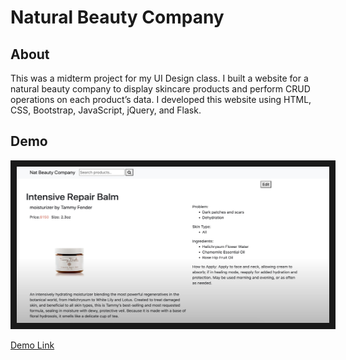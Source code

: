 # Natural Beauty Company

## About

This was a midterm project for my UI Design class. I built a website for a natural beauty company to display skincare products and perform CRUD operations on each product’s data. I developed this website using HTML, CSS, Bootstrap, JavaScript, jQuery, and Flask.


## Demo

<a href="https://www.youtube.com/watch?v=HRqmaiD-cFc&ab_channel=AyshaJamal" target="_blank"><img src="./Homepage.png" 
alt="demo video" width="500" height="250" border="10" /></a>

[Demo Link](https://www.youtube.com/watch?v=HRqmaiD-cFc&ab_channel=AyshaJamal)
